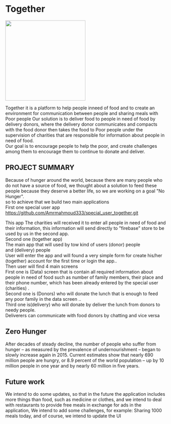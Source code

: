 # Together
<img src="lib/Screens/assests/togetherLogo.png" height=250 width=250>


Together it is a platform to help people inneed of food and to create an environment for communication between people and sharing meals with Poor people 
Our solution is to deliver food to people in need of food by delivery donors, where the delivery donor communicates and compacts with the food donor then takes the food to Poor people under the supervision of charities that are responsible for information about people in need of food.<br />
Our goal is to encourage people to help the poor, and create challenges among them to encourage them to continue to donate and deliver.

## PROJECT SUMMARY
Because of hunger around the world, because there are many people who do not have a source of food, we thought about a solution to feed these people because they deserve a better life, so we are working on a goal "No Hunger".<br />
so to achieve that we build two main applications <br />
First one special user app <br />
https://github.com/Amrmahmoud333/special_user_together.git<br />

This app The charities will received it to enter all people in need of food and their information, this information will send directly to "firebase" store to be used by us in the second app.<br />
Second one (together app)<br />
The main app that will used by tow kind of users (donor) people <br />
and (delivery) people <br />
User will enter the app and will found a very simple form for create his/her (together) account for the first time or login the app..<br />
Then user will find 4 main screens <br />
First one is (Data) screen that is contain all required information about people in need of food such as number of family members, their place and their phone number, which has been already entered by the special user (charities) . <br />
Second one is (Donors) who will donate the lunch that is enough to feed any poor family in the data screen ..<br />
Third one is(delivery) who will donate by deliver the lunch from donors to needy people.<br />
Deliverers can communicate with food donors by chatting and vice versa<br />

## Zero Hunger
After decades of steady decline, the number of people who suffer from hunger – as measured by the prevalence of undernourishment – began to slowly increase again in 2015. Current estimates show that nearly 690 million people are hungry, or 8.9 percent of the world population – up by 10 million people in one year and by nearly 60 million in five years.

## Future work
We intend to do some updates, so that in the future the application includes more things than food, such as medicine or clothes, and we intend to deal with restaurants to provide free meals in exchange for ads in the application, We intend to add some challenges, for example: Sharing 1000 meals today, and of course, we intend to update the UI
